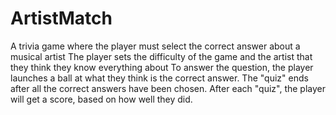 # ArtistMatch

A trivia game where the player must select the correct answer about a musical artist
The player sets the difficulty of the game and the artist that they think they know everything about
To answer the question, the player launches a ball at what they think is the correct answer.
The "quiz" ends after all the correct answers have been chosen.
After each "quiz", the player will get a score, based on how well they did.

